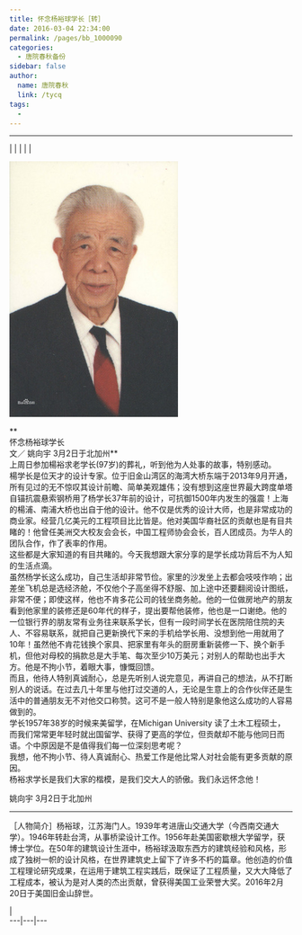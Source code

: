```yaml
---
title: 怀念杨裕球学长［转］
date: 2016-03-04 22:34:00
permalink: /pages/bb_1000090
categories: 
  - 唐院春秋备份
sidebar: false
author: 
  name: 唐院春秋
  link: /tycq
tags: 
  - 
---
```


* * *

  
|  |  |  |  |  

![](/pic/img0.ph.126.net_8a9KUn7Jl-DeiVOhQR3_AQ==_4934819291791765062.jpg)

**  
怀念杨裕球学长  
文／ 姚向宇 3月2日于北加州**  
上周日参加楊裕求老学长(97岁)的葬礼，听到他为人处事的故事，特别感动。  
楊学长是位天才的设计专家。位于旧金山湾区的海湾大桥东端于2013年9月开通，所有见过的无不惊叹其设计前瞻、简单美观雄伟；没有想到这座世界最大跨度单塔自锚抗震悬索钢桥用了杨学长37年前的设计，可抗御1500年内发生的强震！上海的楊浦、南浦大桥也出自于他的设计。他不仅是优秀的设计大师，也是非常成功的商业家。经营几亿美元的工程项目比比皆是。他对美国华裔社区的贡献也是有目共睹的！他曾任美洲交大校友会会长，中国工程师协会会长，百人团成员。为华人的团队合作，作了表率的作用。  
这些都是大家知道的有目共睹的。今天我想跟大家分享的是学长成功背后不为人知的生活点滴。  
虽然杨学长这么成功，自己生活却非常节俭。家里的沙发坐上去都会吱吱作响；出差坐飞机总是选经济舱，不仅他个子高坐得不舒服、加上途中还要翻阅设计图纸，非常不便；即使这样，他也不肯多花公司的钱坐商务舱。他的一位做房地产的朋友看到他家里的装修还是60年代的样子，提出要帮他装修，他也是一口谢绝。他的一位银行界的朋友常有业务往来联系学长，但有一段时间学长在医院陪住院的夫人、不容易联系，就把自己更新换代下来的手机给学长用、没想到他一用就用了10年！虽然他不肯花钱换个家具、把家里有年头的厨房重新装修一下、换个新手机，但他对母校的捐款总是大手笔、每次至少10万美元；对别人的帮助也出手大方。他是不拘小节，着眼大事，慷慨回馈。  
而且，他待人特别真诚耐心，总是先听别人说完意见，再讲自己的想法，从不打断别人的说话。在过去几十年里与他打过交道的人，无论是生意上的合作伙伴还是生活中的普通朋友无不对他交口称赞。这可不是一般人特别是象他这么成功的人容易做到的。  
学长1957年38岁的时候来美留学，在Michigan University
读了土木工程硕士，而我们常常更年轻时就出国留学、获得了更高的学位，但贡献却不能与他同日而语。个中原因是不是值得我们每一位深刻思考呢？  
我想，他不拘小节、待人真诚耐心、热爱工作是他比常人对社会能有更多贡献的原因。  
杨裕求学长是我们大家的楷模，是我们交大人的骄傲。我们永远怀念他！  
  
姚向宇 3月2日于北加州  

* * *

  
［人物简介］杨裕球，江苏海门人。1939年考进唐山交通大学（今西南交通大学）。1946年转赴台湾，从事桥梁设计工作。1956年赴美国密歇根大学留学，获博士学位。在50年的建筑设计生涯中，杨裕球汲取东西方的建筑经验和风格，形成了独树一帜的设计风格，在世界建筑史上留下了许多不朽的篇章。他创造的价值工程理论研究成果，在运用于建筑工程实践后，既保证了工程质量，又大大降低了工程成本，被认为是对人类的杰出贡献，曾获得美国工业荣誉大奖。2016年2月20日于美国旧金山辞世。  
  
|  
---|---|---